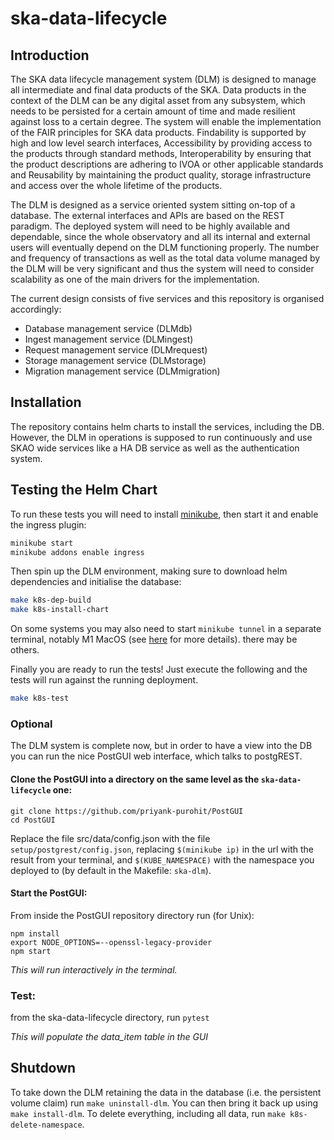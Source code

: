 # ska-data-lifecycle

## Introduction

The SKA data lifecycle management system (DLM) is designed to manage all intermediate and final data products of the SKA. Data products in the context of the DLM can be any digital asset from any subsystem, which needs to be persisted for a certain amount of time and made resilient against loss to a certain degree. The system will enable the implementation of the FAIR principles for SKA data products. Findability is supported by high and low level search interfaces, Accessibility by providing access to the products through standard methods, Interoperability by ensuring that the product descriptions are adhering to IVOA or other applicable standards and Reusability by maintaining the product quality, storage infrastructure and access over the whole lifetime of the products.

The DLM is designed as a service oriented system sitting on-top of a database. The external interfaces and APIs are based on the REST paradigm. The deployed system will need to be highly available and dependable, since the whole observatory and all its internal and external users will eventually depend on the DLM functioning properly. The number and frequency of transactions as well as the total data volume managed by the DLM will be very significant and thus the system will need to consider scalability as one of the main drivers for the implementation.

The current design consists of five services and this repository is organised accordingly:

- Database management service (DLMdb)
- Ingest management service (DLMingest)
- Request management service (DLMrequest)
- Storage management service (DLMstorage)
- Migration management service (DLMmigration)

## Installation
The repository contains helm charts to install the services, including the DB. However, the DLM in operations is supposed to run continuously and use SKAO wide services like a HA DB service as well as the authentication system.

## Testing the Helm Chart
To run these tests you will need to install [minikube](https://minikube.sigs.k8s.io/docs/), then start it and enable the ingress plugin:

``` bash
minikube start
minikube addons enable ingress
```

Then spin up the DLM environment, making sure to download helm dependencies and initialise the database:
``` bash
make k8s-dep-build
make k8s-install-chart
```

On some systems you may also need to start `minikube tunnel` in a separate terminal, notably M1 MacOS (see [here](https://github.com/kubernetes/minikube/issues/13510) for more details). there may be others.

Finally you are ready to run the tests! Just execute the following and the tests will run against the running deployment.
```bash
make k8s-test
```

### Optional
The DLM system is complete now, but in order to have a view into the DB you can run the nice PostGUI web interface, which talks to postgREST.

#### Clone the PostGUI into a directory on the same level as the `ska-data-lifecycle` one:
`git clone https://github.com/priyank-purohit/PostGUI`\
`cd PostGUI`

Replace the file src/data/config.json with the file `setup/postgrest/config.json`, replacing `$(minikube ip)` in the url with the result from your terminal, and `$(KUBE_NAMESPACE)` with the namespace you deployed to (by default in the Makefile: `ska-dlm`).

#### Start the PostGUI:
From inside the PostGUI repository directory run (for Unix):

`npm install`\
`export NODE_OPTIONS=--openssl-legacy-provider`\
`npm start`

_This will run interactively in the terminal._

### Test:

from the ska-data-lifecycle directory, run `pytest`

_This will populate the data_item table in the GUI_

## Shutdown
To take down the DLM retaining the data in the database (i.e. the persistent volume claim) run `make uninstall-dlm`. You can then bring it back up using `make install-dlm`. To delete everything, including all data, run `make k8s-delete-namespace`.